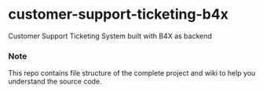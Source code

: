 # customer-support-ticketing-b4x
Customer Support Ticketing System built with B4X as backend

### Note
This repo contains file structure of the complete project and wiki to help you understand the source code.
